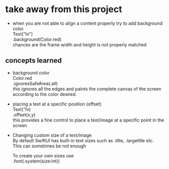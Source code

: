 # take away from this project

- when you are not able to align a content properly try to add background color.<br/>
  Text("hi")<br/>
  .background(Color.red)<br/>
  chances are the frame width and height is not properly matched<br/>

## concepts learned

- background color<br/>
  Color.red <br/>
  .ignoresSafeArea(.all)<br/>
  this ignores all the edges and paints the complete canvas of the screen according to the color desired.<br/>

- placing a text at a specific position (offset)<br/>
  Text("hi)<br/>
  .offset(x,y)<br/>
  this provides a fine control to place a text/image at a specific point in the screen<br/>

- Changing custom size of a text/image<br/>
  By default SwiftUI has built-in text sizes such as .title, .largetitle etc.<br/>
  This can sometimes be not enough<br/>

  To create your own sizes use<br/>
  .font(.system(size:int))<br/>
